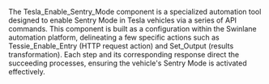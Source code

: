 The Tesla_Enable_Sentry_Mode component is a specialized automation tool designed to enable Sentry Mode in Tesla vehicles via a series of API commands. This component is built as a configuration within the Swinlane automation platform, delineating a few specific actions such as Tessie_Enable_Entry (HTTP request action) and Set_Output (results transformation). Each step and its corresponding response direct the succeeding processes, ensuring the vehicle's Sentry Mode is activated effectively.
